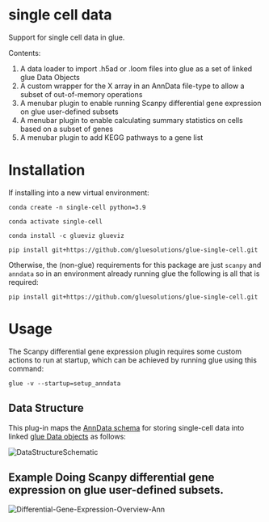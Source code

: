 # single cell data
Support for single cell data in glue.

Contents:
1. A data loader to import .h5ad or .loom files into glue as a set of linked glue Data Objects
2. A custom wrapper for the X array in an AnnData file-type to allow a subset of out-of-memory operations 
3. A menubar plugin to enable running Scanpy differential gene expression on glue user-defined subsets
4. A menubar plugin to enable calculating summary statistics on cells based on a subset of genes
5. A menubar plugin to add KEGG pathways to a gene list

# Installation

If installing into a new virtual environment:

`conda create -n single-cell python=3.9`

`conda activate single-cell`

`conda install -c glueviz glueviz`

`pip install git+https://github.com/gluesolutions/glue-single-cell.git`

Otherwise, the (non-glue) requirements for this package are just `scanpy` and `anndata` so in an environment already running glue the following is all that is required:

`pip install git+https://github.com/gluesolutions/glue-single-cell.git`

# Usage

The Scanpy differential gene expression plugin requires some custom actions to run at startup, which can be achieved by running glue using this command:

`glue -v --startup=setup_anndata`

## Data Structure

This plug-in maps the [AnnData schema](https://anndata.readthedocs.io/en/latest/) for storing single-cell data into linked [glue Data objects](http://docs.glueviz.org/en/stable/python_guide/data_tutorial.html) as follows:

![DataStructureSchematic](https://user-images.githubusercontent.com/3639698/164315869-935163b1-2503-4e12-8166-3978da8dbe0c.png)

## Example Doing Scanpy differential gene expression on glue user-defined subsets.
![Differential-Gene-Expression-Overview-Ann](https://user-images.githubusercontent.com/3639698/160698692-258365f1-e9f1-488b-9b92-24b1a0429c47.png)


